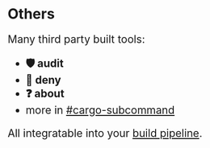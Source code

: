 # Others

<div style="font-size: 1.5em;">

Many third party built tools:

* **🛡️ audit** <!-- Ensures your dependencies have no vulnerabilities.-->
* **🙅 deny** <!-- Ensures all dependencies are published with specific licenses.-->
* **❓ about** <!-- Collates all licenses into a webpage for easy publishing.-->
* more in [#cargo-subcommand](https://lib.rs/keywords/cargo-subcommand)

All integratable into your [build pipeline](https://github.com/azriel91/peace/actions/runs/8292164435).

</div>
